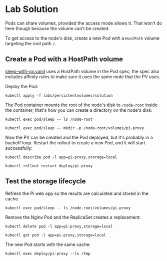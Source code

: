 # Lab Solution

Pods can share volumes, provided the access mode allows it. That won't do here though because the volume can't be created.

To get access to the node's disk, create a new Pod with a `HostPath` volume targeting the root path `/`.

## Create a Pod with a HostPath volume

[sleep-with-pv.yaml](solution/sleep-with-pv.yaml) uses a HostPath volume in the Pod spec; the spec also includes affinity rules to make sure it uses the same node that the PV uses.

Deploy the Pod:

```
kubectl apply -f labs/persistentvolumes/solution
```

The Pod container mounts the root of the node's disk to `/node-root` inside the container; that's how you can create a directory on the node's disk:

```
kubectl exec pod/sleep -- ls /node-root

kubectl exec pod/sleep -- mkdir -p /node-root/volumes/pi-proxy
```

Now the PV can be created and the Pod deployed, but it's probably in a backoff loop. Restart the rollout to create a new Pod, and it will start successfully:


```
kubectl describe pod -l app=pi-proxy,storage=local

kubectl rollout restart deploy/pi-proxy
```

## Test the storage lifecycle

Refresh the Pi web app so the results are calculated and stored in the cache.

```
kubectl exec pod/sleep -- ls /node-root/volumes/pi-proxy
```

Remove the Nginx Pod and the ReplicaSet creates a replacement:

```
kubectl delete pod -l app=pi-proxy,storage=local

kubectl get pod -l app=pi-proxy,storage=local
```

The new Pod starts with the same cache:

```
kubectl exec deploy/pi-proxy --ls /tmp
```